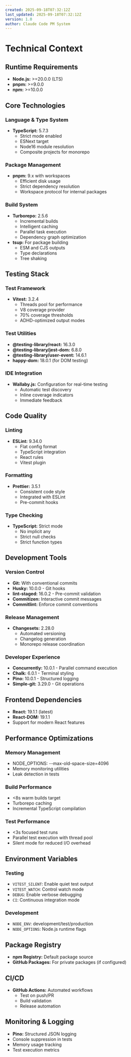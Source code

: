 ```yaml
---
created: 2025-09-18T07:32:12Z
last_updated: 2025-09-18T07:32:12Z
version: 1.0
author: Claude Code PM System
---
```


# Technical Context

## Runtime Requirements
- **Node.js:** >=20.0.0 (LTS)
- **pnpm:** >=9.0.0
- **npm:** >=10.0.0

## Core Technologies

### Language & Type System
- **TypeScript:** 5.7.3
  - Strict mode enabled
  - ESNext target
  - Node16 module resolution
  - Composite projects for monorepo

### Package Management
- **pnpm:** 9.x with workspaces
  - Efficient disk usage
  - Strict dependency resolution
  - Workspace protocol for internal packages

### Build System
- **Turborepo:** 2.5.6
  - Incremental builds
  - Intelligent caching
  - Parallel task execution
  - Dependency graph optimization
- **tsup:** For package building
  - ESM and CJS outputs
  - Type declarations
  - Tree shaking

## Testing Stack

### Test Framework
- **Vitest:** 3.2.4
  - Threads pool for performance
  - V8 coverage provider
  - 70% coverage thresholds
  - ADHD-optimized output modes

### Test Utilities
- **@testing-library/react:** 16.3.0
- **@testing-library/jest-dom:** 6.8.0
- **@testing-library/user-event:** 14.6.1
- **happy-dom:** 18.0.1 (for DOM testing)

### IDE Integration
- **Wallaby.js:** Configuration for real-time testing
  - Automatic test discovery
  - Inline coverage indicators
  - Immediate feedback

## Code Quality

### Linting
- **ESLint:** 9.34.0
  - Flat config format
  - TypeScript integration
  - React rules
  - Vitest plugin

### Formatting
- **Prettier:** 3.5.1
  - Consistent code style
  - Integrated with ESLint
  - Pre-commit hooks

### Type Checking
- **TypeScript:** Strict mode
  - No implicit any
  - Strict null checks
  - Strict function types

## Development Tools

### Version Control
- **Git:** With conventional commits
- **Husky:** 10.0.0 - Git hooks
- **lint-staged:** 16.0.2 - Pre-commit validation
- **Commitizen:** Interactive commit messages
- **Commitlint:** Enforce commit conventions

### Release Management
- **Changesets:** 2.28.0
  - Automated versioning
  - Changelog generation
  - Monorepo release coordination

### Developer Experience
- **Concurrently:** 10.0.1 - Parallel command execution
- **Chalk:** 6.0.1 - Terminal styling
- **Pino:** 10.0.1 - Structured logging
- **Simple-git:** 3.29.0 - Git operations

## Frontend Dependencies
- **React:** 19.1.1 (latest)
- **React-DOM:** 19.1.1
- Support for modern React features

## Performance Optimizations

### Memory Management
- NODE_OPTIONS: --max-old-space-size=4096
- Memory monitoring utilities
- Leak detection in tests

### Build Performance
- <8s warm builds target
- Turborepo caching
- Incremental TypeScript compilation

### Test Performance
- <3s focused test runs
- Parallel test execution with thread pool
- Silent mode for reduced I/O overhead

## Environment Variables

### Testing
- `VITEST_SILENT`: Enable quiet test output
- `VITEST_WATCH`: Control watch mode
- `DEBUG`: Enable verbose debugging
- `CI`: Continuous integration mode

### Development
- `NODE_ENV`: development/test/production
- `NODE_OPTIONS`: Node.js runtime flags

## Package Registry
- **npm Registry:** Default package source
- **GitHub Packages:** For private packages (if configured)

## CI/CD
- **GitHub Actions:** Automated workflows
  - Test on push/PR
  - Build validation
  - Release automation

## Monitoring & Logging
- **Pino:** Structured JSON logging
- Console suppression in tests
- Memory usage tracking
- Test execution metrics